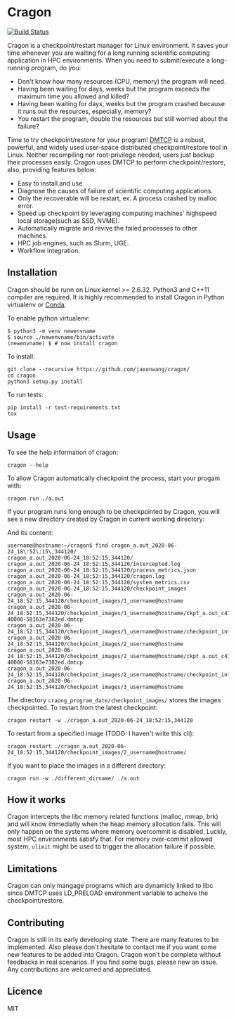 # Cragon
[![Build Status](https://travis-ci.com/jaxonwang/cragon.svg?branch=master)](https://travis-ci.com/jaxonwang/cragon)

Cragon is a checkpoint/restart manager for Linux environment. It saves your time whenever you are waiting for a long running scientific computing application in HPC environments. 
When you need to submit/execute a long-running program, do you:
- Don't know how many resources (CPU, memory) the program will need.
- Having been waiting for days, weeks but the program exceeds the maximum time you allowed and killed?
- Having been waiting for days, weeks but the program crashed because it runs out the resources, especially, memory?
- You restart the program, double the resources but still worried about the failure?

Time to try checkpoint/restore for your program! [DMTCP](http://dmtcp.sourceforge.net/) is a robust, powerful, and widely used user-space distributed checkpoint/restore tool in Linux. Neither recompiling nor root-privilege needed, users just backup their processes easily. Cragon uses DMTCP to perform checkpoint/restore, also, providing features below:

- Easy to install and use
- Diagnose the causes of failure of scientific computing applications.
- Only the recoverable will be restart, ex. A process crashed by malloc error.
- Speed up checkpoint by leveraging computing machines' highspeed local storage(such as SSD, NVME).
- Automatically migrate and revive the failed processes to other machines.
- HPC job engines, such as Slurm, UGE.
- Workflow integration.

## Installation
Cragon should be runn on Linux kernel >= 2.6.32. Python3 and C++11 compiler are required. It is highly recommended to install Cragon in Python virtualenv or [Conda](https://docs.conda.io/en/latest/).

To enable python virtualenv:
```
$ python3 -m venv newenvname
$ source ./newenvname/bin/activate
(newenvname) $ # now install cragon
```
To install:
```
git clone --recursive https://github.com/jaxonwang/cragon/
cd cragon
python3 setup.py install
```
To run tests:
```
pip install -r test-requirements.txt
tox
```

## Usage
To see the help information of cragon:
```
cragon --help
```
To allow Cragon automatically checkpoint the process, start your progam with:
```
cragon run ./a.out
```

If your program runs long enough to be checkpointed by Cragon, you will see a new directory created by Cragon in current working directory:

And its content:
```
username@hostname:~/cragon$ find cragon_a.out_2020-06-24_18\:52\:15\,344120/
cragon_a.out_2020-06-24_18:52:15,344120/
cragon_a.out_2020-06-24_18:52:15,344120/intercepted.log
cragon_a.out_2020-06-24_18:52:15,344120/process_metrics.json
cragon_a.out_2020-06-24_18:52:15,344120/cragon.log
cragon_a.out_2020-06-24_18:52:15,344120/system_metrics.csv
cragon_a.out_2020-06-24_18:52:15,344120/checkpoint_images
cragon_a.out_2020-06-24_18:52:15,344120/checkpoint_images/1_username@hostname
cragon_a.out_2020-06-24_18:52:15,344120/checkpoint_images/1_username@hostname/ckpt_a.out_c417f7-40000-58163e7382ed.dmtcp
cragon_a.out_2020-06-24_18:52:15,344120/checkpoint_images/1_username@hostname/checkpoint_info
cragon_a.out_2020-06-24_18:52:15,344120/checkpoint_images/2_username@hostname
cragon_a.out_2020-06-24_18:52:15,344120/checkpoint_images/2_username@hostname/ckpt_a.out_c417f7-40000-58163e7382ed.dmtcp
cragon_a.out_2020-06-24_18:52:15,344120/checkpoint_images/2_username@hostname/checkpoint_info
cragon_a.out_2020-06-24_18:52:15,344120/checkpoint_images/3_username@hostname
```
The directory ```craong_program_date/checkpoint_images/``` stores the images checkpointed. 
To restart from the latest checkpoint:
```
cragon restart -w ./cragon_a.out_2020-06-24_18:52:15,344120
```
To restart from a specified image (TODO: I haven't write this cli):
```
cragon restart ./cragon_a.out_2020-06-24_18:52:15,344120/checkpoint_images/2_username@hostname/
```
If you want to place the images in a different directory:
```
cragon run -w ./different_dirname/ ./a.out
```
## How it works
Cragon intercepts the libc memory related functions (malloc, mmap, brk) and will know immediatly when the heap memory allocation fails. This will only happen on the systems where memory overcommit is disabled. Luckly, most HPC environments satisfy that. For memory over-commit allowed system, ```ulimit``` might be used to trigger the allocation failure if possible.
## Limitations
Cragon can only mangage programs which are dynamicly linked to libc since DMTCP uses LD_PRELOAD environment variable to acheive the checkpoint/restore.
## Contributing
Cragon is still in its early developing state. There are many features to be implemented. Also please don't hesitate to contact me if you want some new features to be added into Cragon. Cragon won't be complete without feedbacks in real scenarios. If you find some bugs, please new an issue. Any contributions are welcomed and appreciated.

## Licence
MIT
